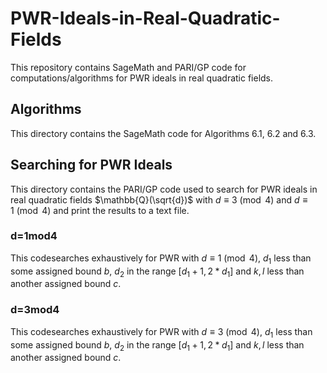 # PWR-Ideals-in-Real-Quadratic-Fields
This repository contains SageMath and PARI/GP code for computations/algorithms for PWR ideals in real quadratic fields.


## Algorithms
This directory contains the SageMath code for Algorithms 6.1, 6.2 and 6.3.

## Searching for PWR Ideals
This directory contains the PARI/GP code used to search for PWR ideals in real quadratic fields $\mathbb{Q}(\sqrt{d})$ with $d\equiv 3 \pmod 4$  and $d\equiv 1 \pmod 4$ and print the results to a text file. 
### d=1mod4
This codesearches exhaustively for PWR with $d \equiv 1 \pmod 4$, $d_1$ less than some assigned bound $b$, $d_2$ in the range $[d_1+1,2*d_1]$ and $k,l$ less than another assigned bound $c$. 

### d=3mod4
This codesearches exhaustively for PWR with $d \equiv 3 \pmod 4$, $d_1$ less than some assigned bound $b$, $d_2$ in the range $[d_1+1,2*d_1]$ and $k,l$ less than another assigned bound $c$. 
